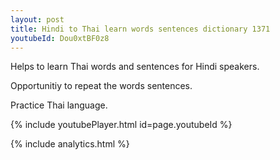 ```yaml
---
layout: post
title: Hindi to Thai learn words sentences dictionary 1371 
youtubeId: Dou0xtBF0z8
---
```

 
 
Helps to learn Thai words and sentences for Hindi speakers.

Opportunitiy to repeat the words sentences. 

Practice Thai language. 
 
{% include youtubePlayer.html id=page.youtubeId %}
 
 
{% include analytics.html %}